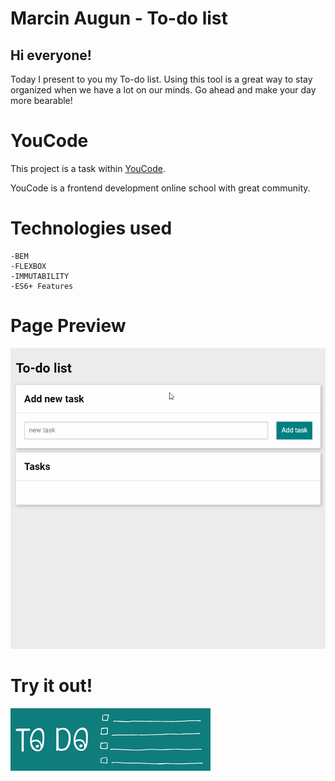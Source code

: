 # Marcin Augun - To-do list

## Hi everyone!

Today I present to you my To-do list. Using this tool is a great way to stay organized when we have a lot on our minds. Go ahead and make your day more bearable!

# YouCode

This project is a task within [YouCode](https://youcode.pl/zostawiam-maila/).

YouCode is a frontend development online school with great community.

# Technologies used

    -BEM
    -FLEXBOX
    -IMMUTABILITY
    -ES6+ Features

# Page Preview

![to-do list preview](gifs/to-doListPreview.gif)

# Try it out!

[![](images/readmeImage.png)](https://marcin10lw.github.io/To-do-list/)
